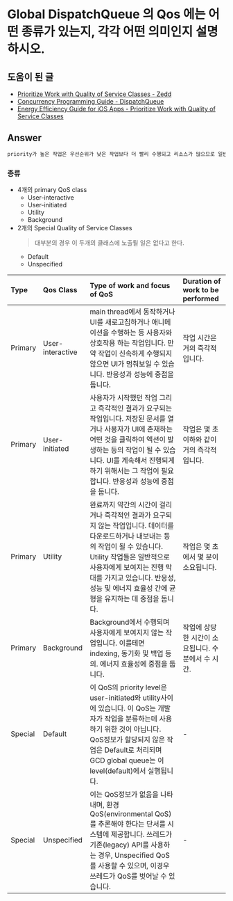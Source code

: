# Global DispatchQueue 의 Qos 에는 어떤 종류가 있는지, 각각 어떤 의미인지 설명하시오.

## 도움이 된 글
* [Prioritize Work with Quality of Service Classes - Zedd](https://zeddios.tistory.com/521)
* [Concurrency Programming Guide - DispatchQueue](https://developer.apple.com/library/archive/documentation/General/Conceptual/ConcurrencyProgrammingGuide/OperationQueues/OperationQueues.html#//apple_ref/doc/uid/TP40008091-CH102-SW1)
* [Energy Efficiency Guide for iOS Apps - Prioritize Work with Quality of Service Classes](https://developer.apple.com/library/archive/documentation/Performance/Conceptual/EnergyGuide-iOS/PrioritizeWorkWithQoS.html#//apple_ref/doc/uid/TP40015243-CH39-SW1)

## Answer

```xml
priority가 높은 작업은 우선순위가 낮은 작업보다 더 빨리 수행되고 리소스가 많으므로 일반적으로 priority가 낮은 작업보다 더 많은 에너지가 필요합니다. 앱이 수행하는 작업에 대해 적절한 QoS클래스를 정확하게 지정하면, 앱이 에너지 효율적일뿐만 아니라, 반응적임을 보장 할 수 있습니다.
```

### 종류

* 4개의 primary QoS class
    * User-interactive 
    * User-initiated 
    * Utility 
    * Background 
* 2개의 Special Quality of Service Classes  
    > 대부분의 경우 이 두개의 클래스에 노출될 일은 없다고 한다.
    * Default   
    * Unspecified

| Type | Qos Class | Type of work and focus of QoS | Duration of work to be performed |
| :--- | :------- | :---------------------------- | :------------------------------- |
| Primary | User-interactive  | main thread에서 동작하거나 UI를 새로고침하거나 애니메이션을 수행하는 등 사용자와 상호작용 하는 작업입니다. 만약 작업이 신속하게 수행되지 않으면 UI가 멈춰보일 수 있습니다. 반응성과 성능에 중점을 둡니다. | 작업 시간은 거의 즉각적입니다. |
| Primary | User-initiated    | 사용자가 시작했던 작업 그리고 즉각적인 결과가 요구되는 작업입니다. 저장된 문서를 열거나 사용자가 UI에 존재하는 어떤 것을 클릭하여 액션이 발생하는 등의 작업이 될 수 있습니다. UI를 계속해서 진행되게 하기 위해서는 그 작업이 필요합니다.  반응성과 성능에 중점을 둡니다. | 작업은 몇 초 이하와 같이 거의 즉각적입니다. |
| Primary | Utility           | 완료까지 약간의 시간이 걸리거나 즉각적인 결과가 요구되지 않는 작업입니다. 데이터를 다운로드하거나 내보내는 등의 작업이 될 수 있습니다. Utility 작업들은 일반적으로 사용자에게 보여지는 진행 막대를 가지고 있습니다. 반응성, 성능 및 에너지 효율성 간에 균형을 유지하는 데 중점을 둡니다. | 작업은 몇 초에서 몇 분이 소요됩니다. |
| Primary | Background        | Background에서 수행되며 사용자에게 보여지지 않는 작업입니다. 이를테면 indexing, 동기화 및 백업 등의. 에너지 효율성에 중점을 둡니다. | 작업에 상당한 시간이 소요됩니다. 수 분에서 수 시간. |
| Special | Default           | 이 QoS의 priority level은 user-initiated와 utility사이에 있습니다. 이 QoS는 개발자가 작업을 분류하는데 사용하기 위한 것이 아닙니다. QoS정보가 할당되지 않은 작업은 Default로 처리되며 GCD global queue는 이 level(default)에서 실행됩니다. | - |
| Special | Unspecified       | 이는 QoS정보가 없음을 나타내며, 환경 QoS(environmental QoS)를 추론해야 한다는 단서를 시스템에 제공합니다. 쓰레드가 기존(legacy) API를 사용하는 경우, Unspecified QoS를 사용할 수 있으며, 이경우 쓰레드가 QoS를 벗어날 수 있습니다. | - |